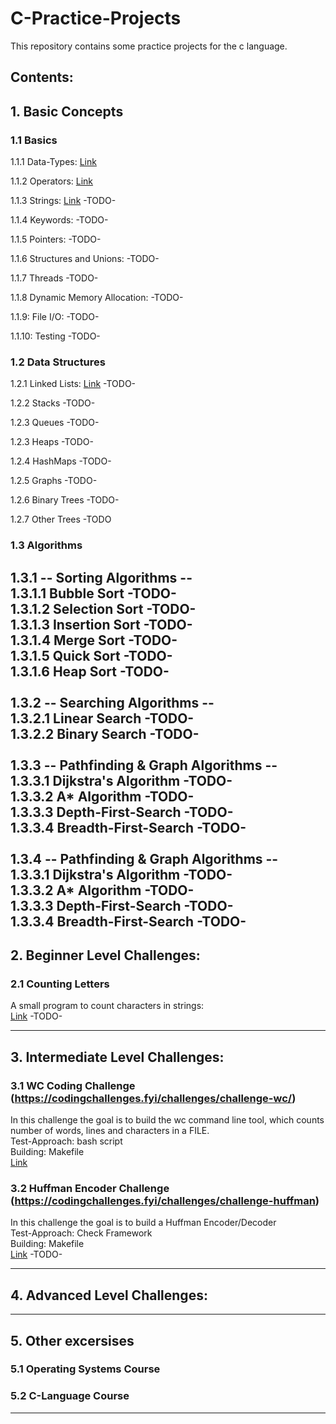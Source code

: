 # C-Practice-Projects

This repository contains some practice projects for the c language. 

## Contents:

## 1. Basic Concepts 

### 1.1 Basics 
1.1.1 Data-Types:
[Link](/Basic-Concepts/Basics/Data-Types/)  

1.1.2 Operators:
[Link](/Basic-Concepts/Basics/Operators/) 

1.1.3 Strings:
[Link](/Basic-Concepts/Basics/Strings)
-TODO-

1.1.4 Keywords:
-TODO-

1.1.5 Pointers:
-TODO-

1.1.6 Structures and Unions:
-TODO-

1.1.7 Threads
-TODO-

1.1.8 Dynamic Memory Allocation:
-TODO-

1.1.9: File I/O:
-TODO-

1.1.10: Testing
-TODO-


### 1.2 Data Structures  
1.2.1 Linked Lists:
[Link](/Basic-Concepts/Data-Structures/Linked-List)
-TODO-

1.2.2 Stacks
-TODO-

1.2.3 Queues
-TODO-

1.2.3 Heaps
-TODO-

1.2.4 HashMaps
-TODO-

1.2.5 Graphs
-TODO-

1.2.6 Binary Trees
-TODO-

1.2.7 Other Trees
-TODO



### 1.3 Algorithms 

1.3.1 -- Sorting Algorithms --  
1.3.1.1 Bubble Sort -TODO-  
1.3.1.2 Selection Sort -TODO-  
1.3.1.3 Insertion Sort -TODO-  
1.3.1.4 Merge Sort -TODO-  
1.3.1.5 Quick Sort -TODO-  
1.3.1.6 Heap Sort  -TODO-  
<br />
1.3.2 -- Searching Algorithms --  
1.3.2.1 Linear Search  -TODO-  
1.3.2.2 Binary Search  -TODO-  
<br />
1.3.3 -- Pathfinding & Graph Algorithms --  
1.3.3.1 Dijkstra's Algorithm -TODO-  
1.3.3.2 A* Algorithm -TODO-  
1.3.3.3 Depth-First-Search -TODO-  
1.3.3.4 Breadth-First-Search -TODO-  
<br />
1.3.4 -- Pathfinding & Graph Algorithms --  
1.3.3.1 Dijkstra's Algorithm -TODO-  
1.3.3.2 A* Algorithm -TODO-  
1.3.3.3 Depth-First-Search -TODO-  
1.3.3.4 Breadth-First-Search -TODO-  
---

## 2. Beginner Level Challenges:

### 2.1 Counting Letters
A small program to count characters in strings:  
[Link](/Beginner-Level/Counting-Letters/)
-TODO-

---

## 3. Intermediate Level Challenges:

### 3.1 WC Coding Challenge (https://codingchallenges.fyi/challenges/challenge-wc/)
In this challenge the goal is to build the wc command line tool, which counts number of words, lines and characters in a FILE.  
Test-Approach: bash script  
Building: Makefile  
[Link](/Intermediate-Level/WC-Challenge/)  

### 3.2 Huffman Encoder Challenge (https://codingchallenges.fyi/challenges/challenge-huffman)
In this challenge the goal is to build a Huffman Encoder/Decoder  
Test-Approach: Check Framework  
Building: Makefile  
[Link](/Intermediate-Level/Huffman-Encoder-Challenge/)
-TODO-

---

## 4. Advanced Level Challenges:

---

## 5. Other excersises

### 5.1 Operating Systems Course

### 5.2 C-Language Course
---
